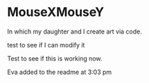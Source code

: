 # MouseXMouseY
In which my daughter and I create art via code.

test to see if I can modify it

Test to see if this is working now. 

Eva added to the readme at 3:03 pm